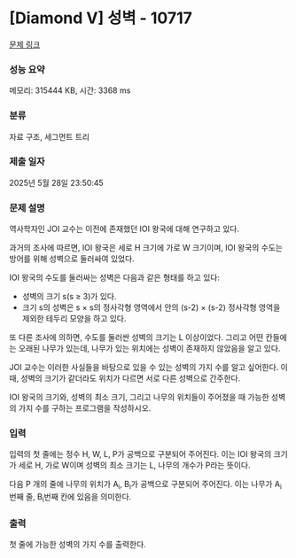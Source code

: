 # [Diamond V] 성벽 - 10717 

[문제 링크](https://www.acmicpc.net/problem/10717) 

### 성능 요약

메모리: 315444 KB, 시간: 3368 ms

### 분류

자료 구조, 세그먼트 트리

### 제출 일자

2025년 5월 28일 23:50:45

### 문제 설명

<p>역사학자인 JOI 교수는 이전에 존재했던 IOI 왕국에 대해 연구하고 있다.</p>

<p>과거의 조사에 따르면, IOI 왕국은 세로 H 크기에 가로 W 크기이며, IOI 왕국의 수도는 방어를 위해 성벽으로 둘러싸여 있었다.</p>

<p>IOI 왕국의 수도를 둘러싸는 성벽은 다음과 같은 형태를 하고 있다:</p>

<ul>
	<li>성벽의 크기 s(s ≥ 3)가 있다.</li>
	<li>크기 s의 성벽은 s × s의 정사각형 영역에서 안의 (s-2) × (s-2) 정사각형 영역을 제외한 테두리 모양을 하고 있다.</li>
</ul>

<p>또 다른 조사에 의하면, 수도를 둘러싼 성벽의 크기는 L 이상이었다. 그리고 어떤 칸들에는 오래된 나무가 있는데, 나무가 있는 위치에는 성벽이 존재하지 않았음을 알고 있다.</p>

<p>JOI 교수는 이러한 사실들을 바탕으로 있을 수 있는 성벽의 가지 수를 알고 싶어한다. 이때, 성벽의 크기가 같더라도 위치가 다르면 서로 다른 성벽으로 간주한다.</p>

<p>IOI 왕국의 크기와, 성벽의 최소 크기, 그리고 나무의 위치들이 주어졌을 때 가능한 성벽의 가지 수를 구하는 프로그램을 작성하시오.</p>

### 입력 

 <p>입력의 첫 줄에는 정수 H, W, L, P가 공백으로 구분되어 주어진다. 이는 IOI 왕국의 크기가 세로 H, 가로 W이며 성벽의 최소 크기는 L, 나무의 개수가 P라는 뜻이다.</p>

<p>다음 P 개의 줄에 나무의 위치가 A<sub>i</sub>, B<sub>i</sub>가 공백으로 구분되어 주어진다. 이는 나무가 A<sub>i</sub>번째 줄, B<sub>i</sub>번째 칸에 있음을 의미한다.</p>

### 출력 

 <p>첫 줄에 가능한 성벽의 가지 수를 출력한다.</p>


